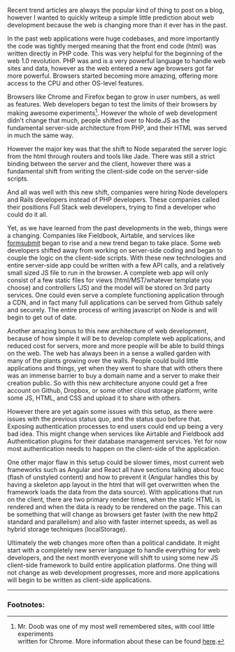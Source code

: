 Recent trend articles are always the popular kind of thing to post on a blog, however I wanted to quickly writeup a simple little prediction about web development because the web is changing more than it ever has in the past.

In the past web applications were huge codebases, and more importantly the code was tightly merged meaning that the front end code (html) was written directly in PHP code. This was very helpful for the beginning of the web 1.0 revolution. PHP was and is a very powerful language to handle web sites and data, however as the web entered a new age browsers got far more powerful. Browsers started becoming more amazing, offering more access to the CPU and other OS-level features.

Browsers like Chrome and Firefox began to grow in user numbers, as well as features. Web developers began to test the limits of their browsers by making awesome experiments[^1]. However the whole of web development didn't change that much, people shifted over to Node.JS as the fundamental server-side architecture from PHP, and their HTML was served in much the same way.

However the major key was that the shift to Node separated the server logic from the html through routers and tools like Jade. There was still a strict binding between the server and the client, however there was a fundamental shift from writing the client-side code on the server-side scripts.

And all was well with this new shift, companies were hiring Node developers and Rails developers instead of PHP developers. These companies called their positions Full Stack web developers, trying to find a developer who could do it all.

Yet, as we have learned from the past developments in the web, things were a changing. Companies like Fieldbook, Airtable, and services like <a href="https://www.producthunt.com/tech/formsubmit">formsubmit</a> began to rise and a new trend began to take place. Some web developers shifted away from working on server-side coding and began to couple the logic on the client-side scripts. With these new technologies and entire server-side app could be written with a few API calls, and a relatively small sized JS file to run in the browser. A complete web app will only consist of a few static files for views  (html/MST/whatever template you choose) and controllers (JS) and the model will be stored on 3rd party services. One could even serve a complete functioning application through a CDN, and in fact many full applications can be served from Github safely and securely. The entire process of writing javascript on Node is and will begin to get out of date.

Another amazing bonus to this new architecture of web development, because of how simple it will be to develop complete web applications, and reduced cost for servers, more and more people will be able to build things on the web. The web has always been in a sense a walled garden with many of the plants growing over the walls. People could build little applications and things, yet when they went to share that with others there was an immense barrier to buy a domain name and a server to make their creation public. So with this new architecture anyone could get a free account on Github, Dropbox, or some other cloud storage platform, write some JS, HTML, and CSS and upload it to share with others.

However there are yet again some issues with this setup, as there were issues with the previous status quo, and the status quo before that. Exposing authentication processes to end users could end up being a very bad idea. This might change when services like Airtable and Fieldbook add Authentication plugins for their database management services. Yet for now most authentication needs to happen on the client-side of the application.

One other major flaw in this setup could be slower times, most current web frameworks such as Angular and React all have sections talking about fouc (flash of unstyled content) and how to prevent it (Angular handles this by having a skeleton app layout in the html that will get overwritten when the framework loads the data from the data source). With applications that run on the client, there are two primary render times, when the static HTML is rendered and when the data is ready to be rendered on the page. This can be something that will change as browsers get faster (with the new http2 standard and parallelism) and also with faster internet speeds, as well as hybrid storage techniques (localStorage).

Ultimately the web changes more often than a political candidate. It might start with a completely new server language to handle everything for web developers, and the next month everyone will shift to using some new JS client-side framework to build entire application platforms. One thing will not change as web development progresses, more and more applications will begin to be written as client-side applications.

---
### Footnotes:
[^1]: Mr. Doob was one of my most well remembered sites, with cool little experiments  
    written for Chrome. More information about these can be found <a  
    href="http://mrdoob.com/">here</a>.
